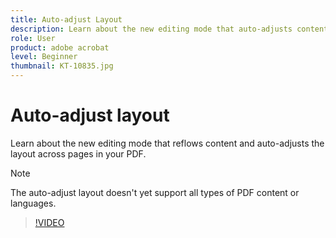 ```yaml
---
title: Auto-adjust Layout
description: Learn about the new editing mode that auto-adjusts content
role: User
product: adobe acrobat
level: Beginner
thumbnail: KT-10835.jpg
---
```

# Auto-adjust layout

Learn about the new editing mode that reflows content and auto-adjusts the layout across pages in your PDF.

>[!NOTE]
>
>The auto-adjust layout doesn't yet support all types of PDF content or languages.

>[!VIDEO](https://video.tv.adobe.com/v/346975?hidetitle=true)